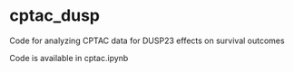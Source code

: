 # cptac_dusp

Code for analyzing CPTAC data for DUSP23 effects on survival outcomes

Code is available in cptac.ipynb

